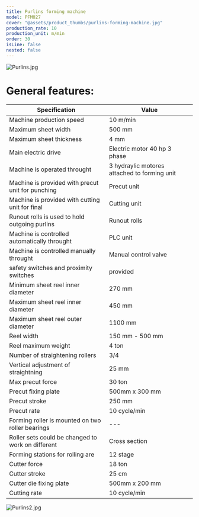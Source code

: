 ```yaml
---
title: Purlins forming machine
model: PFM027
cover: "@assets/product_thumbs/purlins-forming-machine.jpg"
production_rate: 10
production_unit: m/min
order: 30
isLine: false
nested: false
---
```


![Purlins.jpg](@assets/article_images/purlins-forming-machine/purlins.jpg)

# General features:

| Specification                                     | Value                                        |
| ------------------------------------------------- | -------------------------------------------- |
| Machine production speed                          | 10 m/min                                     |
| Maximum sheet width                               | 500 mm                                       |
| Maximum sheet thickness                           | 4 mm                                         |
| Main electric drive                               | Electric motor 40 hp 3 phase                 |
| Machine is operated throught                      | 3 hydraylic motores attached to forming unit |
| Machine is provided with precut unit for punching | Precut unit                                  |
| Machine is provided with cutting unit for final   | Cutting unit                                 |
| Runout rolls is used to hold outgoing purlins     | Runout rolls                                 |
| Machine is controlled automatically throught      | PLC unit                                     |
| Machine is controlled manually throught           | Manual control valve                         |
| safety switches and proximity switches            | provided                                     |
| Minimum sheet reel inner diameter                 | 270 mm                                       |
| Maximum sheet reel inner diameter                 | 450 mm                                       |
| Maximum sheet reel outer diameter                 | 1100 mm                                      |
| Reel width                                        | 150 mm - 500 mm                              |
| Reel maximum weight                               | 4 ton                                        |
| Number of straightening rollers                   | 3/4                                          |
| Vertical adjustment of straightning               | 25 mm                                        |
| Max precut force                                  | 30 ton                                       |
| Precut fixing plate                               | 500mm x 300 mm                               |
| Precut stroke                                     | 250 mm                                       |
| Precut rate                                       | 10 cycle/min                                 |
| Forming roller is mounted on two roller bearings  | ---                                          |
| Roller sets could be changed to work on different | Cross section                                |
| Forming stations for rolling are                  | 12 stage                                     |
| Cutter force                                      | 18 ton                                       |
| Cutter stroke                                     | 25 cm                                        |
| Cutter die fixing plate                           | 500mm x 200 mm                               |
| Cutting rate                                      | 10 cycle/min                                 |

![Purlins2.jpg](@assets/article_images/purlins-forming-machine/purlins2.jpg)
